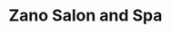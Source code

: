 ---
title: "Zano Salon and Spa"
url: /naperville/zano-salon-and-spa-west-ogden-avenue/
shop: beauty
---